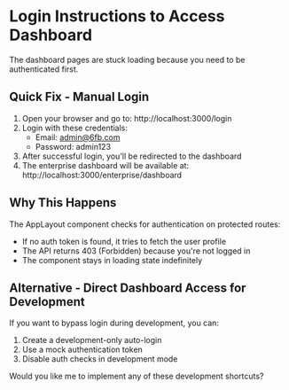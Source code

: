 # Login Instructions to Access Dashboard

The dashboard pages are stuck loading because you need to be authenticated first.

## Quick Fix - Manual Login

1. Open your browser and go to: http://localhost:3000/login
2. Login with these credentials:
   - Email: admin@6fb.com
   - Password: admin123
3. After successful login, you'll be redirected to the dashboard
4. The enterprise dashboard will be available at: http://localhost:3000/enterprise/dashboard

## Why This Happens

The AppLayout component checks for authentication on protected routes:
- If no auth token is found, it tries to fetch the user profile
- The API returns 403 (Forbidden) because you're not logged in
- The component stays in loading state indefinitely

## Alternative - Direct Dashboard Access for Development

If you want to bypass login during development, you can:

1. Create a development-only auto-login
2. Use a mock authentication token
3. Disable auth checks in development mode

Would you like me to implement any of these development shortcuts?